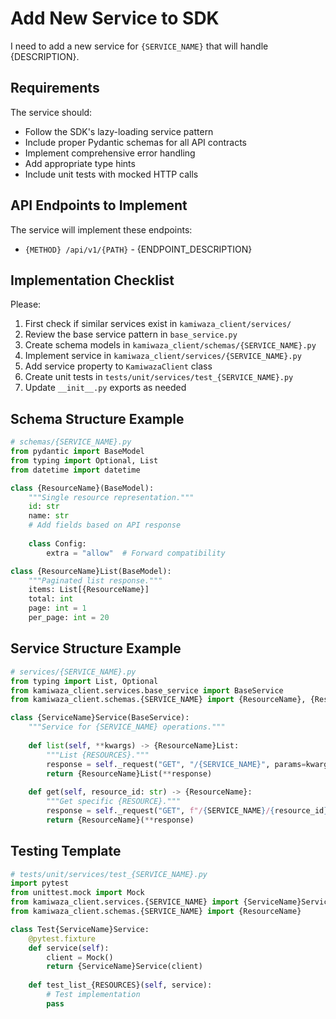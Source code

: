 # Add New Service to SDK

I need to add a new service for `{SERVICE_NAME}` that will handle {DESCRIPTION}.

## Requirements

The service should:
- Follow the SDK's lazy-loading service pattern
- Include proper Pydantic schemas for all API contracts
- Implement comprehensive error handling
- Add appropriate type hints
- Include unit tests with mocked HTTP calls

## API Endpoints to Implement

The service will implement these endpoints:
- `{METHOD} /api/v1/{PATH}` - {ENDPOINT_DESCRIPTION}

## Implementation Checklist

Please:
1. First check if similar services exist in `kamiwaza_client/services/`
2. Review the base service pattern in `base_service.py`
3. Create schema models in `kamiwaza_client/schemas/{SERVICE_NAME}.py`
4. Implement service in `kamiwaza_client/services/{SERVICE_NAME}.py`
5. Add service property to `KamiwazaClient` class
6. Create unit tests in `tests/unit/services/test_{SERVICE_NAME}.py`
7. Update `__init__.py` exports as needed

## Schema Structure Example

```python
# schemas/{SERVICE_NAME}.py
from pydantic import BaseModel
from typing import Optional, List
from datetime import datetime

class {ResourceName}(BaseModel):
    """Single resource representation."""
    id: str
    name: str
    # Add fields based on API response
    
    class Config:
        extra = "allow"  # Forward compatibility

class {ResourceName}List(BaseModel):
    """Paginated list response."""
    items: List[{ResourceName}]
    total: int
    page: int = 1
    per_page: int = 20
```

## Service Structure Example

```python
# services/{SERVICE_NAME}.py
from typing import List, Optional
from kamiwaza_client.services.base_service import BaseService
from kamiwaza_client.schemas.{SERVICE_NAME} import {ResourceName}, {ResourceName}List

class {ServiceName}Service(BaseService):
    """Service for {SERVICE_NAME} operations."""
    
    def list(self, **kwargs) -> {ResourceName}List:
        """List {RESOURCES}."""
        response = self._request("GET", "/{SERVICE_NAME}", params=kwargs)
        return {ResourceName}List(**response)
    
    def get(self, resource_id: str) -> {ResourceName}:
        """Get specific {RESOURCE}."""
        response = self._request("GET", f"/{SERVICE_NAME}/{resource_id}")
        return {ResourceName}(**response)
```

## Testing Template

```python
# tests/unit/services/test_{SERVICE_NAME}.py
import pytest
from unittest.mock import Mock
from kamiwaza_client.services.{SERVICE_NAME} import {ServiceName}Service
from kamiwaza_client.schemas.{SERVICE_NAME} import {ResourceName}

class Test{ServiceName}Service:
    @pytest.fixture
    def service(self):
        client = Mock()
        return {ServiceName}Service(client)
    
    def test_list_{RESOURCES}(self, service):
        # Test implementation
        pass
```